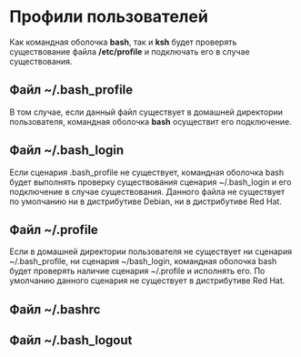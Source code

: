 # Профили пользователей
Как командная оболочка **bash**, так и **ksh** будет проверять существование файла **/etc/profile** и подключать его в случае существования.

## Файл ~/.bash_profile
В том случае, если данный файл существует в домашней директории пользователя, командная оболочка **bash** осуществит его подключение.

## Файл ~/.bash_login
Если сценария .bash_profile не существует, командная оболочка bash будет выполнять проверку существования сценария ~/.bash_login
и его подключение в случае существования.
Данного файла не существует по умолчанию ни в дистрибутиве Debian, ни в дистрибутиве Red Hat.

## Файл ~/.profile
Если в домашней директории пользователя не существует ни сценария ~/.bash_profile, ни сценария ~/bash_login, 
командная оболочка bash будет проверять наличие сценария ~/.profile и исполнять его.
По умолчанию данного сценария не существует в дистрибутиве Red Hat.

## Файл ~/.bashrc

## Файл ~/.bash_logout
